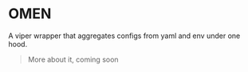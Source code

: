 # OMEN

A viper wrapper that aggregates configs from yaml and env under one hood.


> More about it, coming soon
